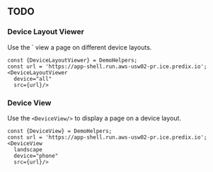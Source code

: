 

## TODO

### Device Layout Viewer
Use the `<DeviceLayoutViewer/> view a page on different device layouts.


```react
const {DeviceLayoutViewer} = DemoHelpers;
const url = 'https://app-shell.run.aws-usw02-pr.ice.predix.io';
<DeviceLayoutViewer
  device="all"
  src={url}/>
```


### Device View
Use the `<DeviceView/>` to display a page on a device layout.

```react
const {DeviceView} = DemoHelpers;
const url = 'https://app-shell.run.aws-usw02-pr.ice.predix.io';
<DeviceView
  landscape
  device="phone"
  src={url}/>
```
